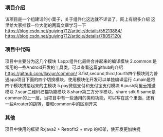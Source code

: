### 项目介绍

该项目是一个组建话的小栗子，关于组件化这边就不详谈了，网上有很多介绍
这里给大家推荐一位大佬的两篇文章学习一下
<https://blog.csdn.net/guiying712/article/details/55213884/>
<https://blog.csdn.net/guiying712/article/details/78057120/>

### 项目中代码

项目中主要分为这几个模块
1.app:组件化最终合并起来的编译模块
2.common:是常用的一些Android开发的工具类，可以查看这篇github的介绍<https://github.com/llayjun/common/>
3.fist,second,third,fourth四个模块则为普通app项目下面的四个切换模块，使用模块化开发可以单独编译运行
4.main是将四个模块拼接起来的主模块
5.pay微信支付和支付宝支付模块
6.push阿里云推送模块
7.scan二维码扫描功能模块
8.share第三方分享模块，share sdk
9.same是common的上一层，当项目中有一些通用的类和功能，可以写在这个里面，还有一些Arouter的跳转，要和common中的区别开来

### 其他

项目中使用的框架 Rxjava2 + Retrofit2 + mvp 的框架，使开发更加快捷
